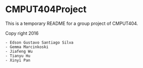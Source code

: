 # CMPUT404Project

This is a temporary README for a group project of CMPUT404.

Copy right 2016
```
- Edson Gustavo Santiago Silva
- Gemma Marcinkoski
- Jiafeng Wu
- Tianyu Hu
- Xinyi Pan
```
